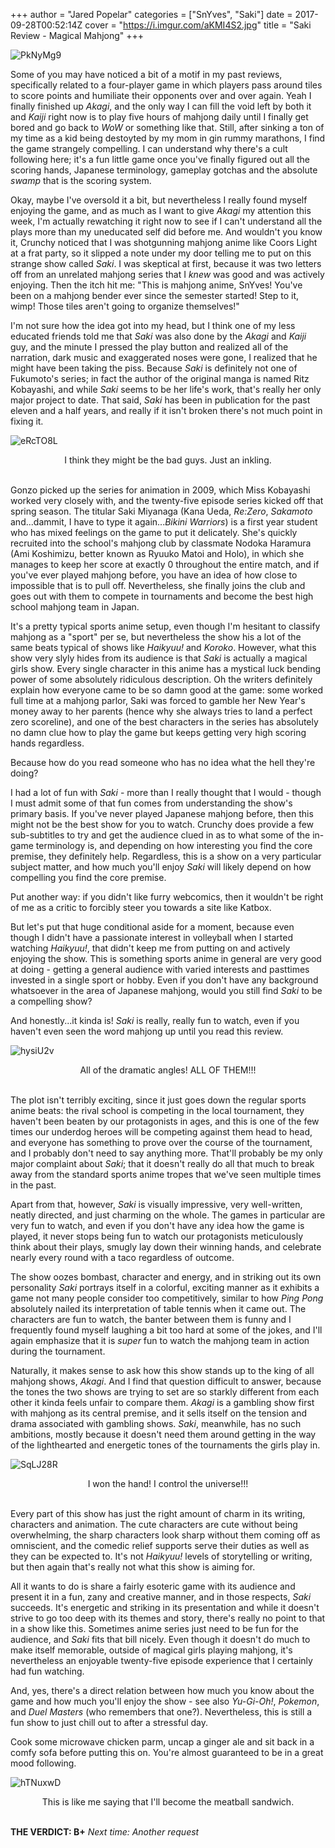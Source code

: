 +++
author = "Jared Popelar"
categories = ["SnYves", "Saki"]
date = 2017-09-28T00:52:14Z
cover = "https://i.imgur.com/aKMI4S2.jpg"
title = "Saki Review - Magical Mahjong"
+++


![PkNyMg9](https://i.imgur.com/PkNyMg9.jpg)

Some of you may have noticed a bit of a motif in my past reviews, specifically related to a four-player game in which players pass around tiles to score points and humiliate their opponents over and over again. Yeah I finally finished up *Akagi*, and the only way I can fill the void left by both it and *Kaiji* right now is to play five hours of mahjong daily until I finally get bored and go back to *WoW* or something like that. Still, after sinking a ton of my time as a kid being destoyted by my mom in gin rummy marathons, I find the game strangely compelling. I can understand why there's a cult following here; it's a fun little game once you've finally figured out all the scoring hands, Japanese terminology, gameplay gotchas and the absolute *swamp* that is the scoring system.

Okay, maybe I've oversold it a bit, but nevertheless I really found myself enjoying the game, and as much as I want to give *Akagi* my attention this week, I'm actually rewatching it right now to see if I can't understand all the plays more than my uneducated self did before me. And wouldn't you know it, Crunchy noticed that I was shotgunning mahjong anime like Coors Light at a frat party, so it slipped a note under my door telling me to put on this strange show called *Saki*. I was skeptical at first, because it was two letters off from an unrelated mahjong series that I *knew* was good and was actively enjoying. Then the itch hit me: "This is mahjong anime, SnYves! You've been on a mahjong bender ever since the semester started! Step to it, wimp! Those tiles aren't going to organize themselves!"

I'm not sure how the idea got into my head, but I think one of my less educated friends told me that *Saki* was also done by the *Akagi* and *Kaiji* guy, and the minute I pressed the play button and realized all of the narration, dark music and exaggerated noses were gone, I realized that he might have been taking the piss. Because *Saki* is definitely not one of Fukumoto's series; in fact the author of the original manga is named Ritz Kobayashi, and while *Saki* seems to be her life's work, that's really her only major project to date. That said, *Saki* has been in publication for the past eleven and a half years, and really if it isn't broken there's not much point in fixing it. 

![eRcTO8L](https://i.imgur.com/eRcTO8L.jpg)
<center>I think they might be the bad guys. Just an inkling.</center>
<br>

Gonzo picked up the series for animation in 2009, which Miss Kobayashi worked very closely with, and the twenty-five episode series kicked off that spring season. The titular Saki Miyanaga (Kana Ueda, *Re:Zero*, *Sakamoto* and...dammit, I have to type it again...*Bikini Warriors*) is a first year student who has mixed feelings on the game to put it delicately. She's quickly recruited into the school's mahjong club by classmate Nodoka Haramura (Ami Koshimizu, better known as Ryuuko Matoi and Holo), in which she manages to keep her score at exactly 0 throughout the entire match, and if you've ever played mahjong before, you have an idea of how close to impossible that is to pull off. Nevertheless, she finally joins the club and goes out with them to compete in tournaments and become the best high school mahjong team in Japan.

It's a pretty typical sports anime setup, even though I'm hesitant to classify mahjong as a "sport" per se, but nevertheless the show his a lot of the same beats typical of shows like *Haikyuu!* and *Koroko*. However, what this show very slyly hides from its audience is that *Saki* is actually a magical girls show. Every single character in this anime has a mystical luck bending power of some absolutely ridiculous description. Oh the writers definitely explain how everyone came to be so damn good at the game: some worked full time at a mahjong parlor, Saki was forced to gamble her New Year's money away to her parents (hence why she always tries to land a perfect zero scoreline), and one of the best characters in the series has absolutely no damn clue how to play the game but keeps getting very high scoring hands regardless.

Because how do you read someone who has no idea what the hell they're doing?

I had a lot of fun with *Saki* - more than I really thought that I would - though I must admit some of that fun comes from understanding the show's primary basis. If you've never played Japanese mahjong before, then this might not be the best show for you to watch. Crunchy does provide a few sub-subtitles to try and get the audience clued in as to what some of the in-game terminology is, and depending on how interesting you find the core premise, they definitely help. Regardless, this is a show on a very particular subject matter, and how much you'll enjoy *Saki* will likely depend on how compelling you find the core premise. 

Put another way: if you didn't like furry webcomics, then it wouldn't be right of me as a critic to forcibly steer you towards a site like Katbox.

But let's put that huge conditional aside for a moment, because even though I didn't have a passionate interest in volleyball when I started watching *Haikyuu!*, that didn't keep me from putting on and actively enjoying the show. This is something sports anime in general are very good at doing - getting a general audience with varied interests and pasttimes invested in a single sport or hobby. Even if you don't have any background whatsoever in the area of Japanese mahjong, would you still find *Saki* to be a compelling show?

And honestly...it kinda is! *Saki* is really, really fun to watch, even if you haven't even seen the word mahjong up until you read this review.

![hysiU2v](https://i.imgur.com/hysiU2v.jpg)
<center>All of the dramatic angles! ALL OF THEM!!!</center>
<br>

The plot isn't terribly exciting, since it just goes down the regular sports anime beats: the rival school is competing in the local tournament, they haven't been beaten by our protagonists in ages, and this is one of the few times our underdog heroes will be competing against them head to head, and everyone has something to prove over the course of the tournament, and I probably don't need to say anything more. That'll probably be my only major complaint about *Saki*; that it doesn't really do all that much to break away from the standard sports anime tropes that we've seen multiple times in the past. 

Apart from that, however, *Saki* is visually impressive, very well-written, neatly directed, and just charming on the whole. The games in particular are very fun to watch, and even if you don't have any idea how the game is played, it never stops being fun to watch our protagonists meticulously think about their plays, smugly lay down their winning hands, and celebrate nearly every round with a taco regardless of outcome.

The show oozes bombast, character and energy, and in striking out its own personality *Saki* portrays itself in a colorful, exciting manner as it exhibits a game not many people consider too competitively, similar to how *Ping Pong* absolutely nailed its interpretation of table tennis when it came out. The characters are fun to watch, the banter between them is funny and I frequently found myself laughing a bit too hard at some of the jokes, and I'll again emphasize that it is *super* fun to watch the mahjong team in action during the tournament. 

Naturally, it makes sense to ask how this show stands up to the king of all mahjong shows, *Akagi*. And I find that question difficult to answer, because the tones the two shows are trying to set are so starkly different from each other it kinda feels unfair to compare them. *Akagi* is a gambling show first with mahjong as its central premise, and it sells itself on the tension and drama associated with gambling shows. *Saki*, meanwhile, has no such ambitions, mostly because it doesn't need them around getting in the way of the lighthearted and energetic tones of the tournaments the girls play in. 

![SqLJ28R](https://i.imgur.com/SqLJ28R.jpg)
<center>I won the hand! I control the universe!!!</center>
<br>

Every part of this show has just the right amount of charm in its writing, characters and animation. The cute characters are cute without being overwhelming, the sharp characters look sharp without them coming off as omniscient, and the comedic relief supports serve their duties as well as they can be expected to. It's not *Haikyuu!* levels of storytelling or writing, but then again that's really not what this show is aiming for.

All it wants to do is share a fairly esoteric game with its audience and present it in a fun, zany and creative manner, and in those respects, *Saki* succeeds. It's energetic and striking in its presentation and while it doesn't strive to go too deep with its themes and story, there's really no point to that in a show like this. Sometimes anime series just need to be fun for the audience, and *Saki* fits that bill nicely. Even though it doesn't do much to make itself memorable, outside of magical girls playing mahjong, it's nevertheless an enjoyable twenty-five episode experience that I certainly had fun watching.

And, yes, there's a direct relation between how much you know about the game and how much you'll enjoy the show - see also *Yu-Gi-Oh!*, *Pokemon*, and *Duel Masters* (who remembers that one?). Nevertheless, this is still a fun show to just chill out to after a stressful day.

Cook some microwave chicken parm, uncap a ginger ale and sit back in a comfy sofa before putting this on. You're almost guaranteed to be in a great mood following.

![hTNuxwD](https://i.imgur.com/hTNuxwD.jpg)
<center>This is like me saying that I'll become the meatball sandwich.</center>
<br>

**THE VERDICT: B+**
*Next time: Another request*

